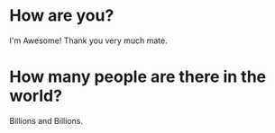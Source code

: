 # How are you?
I'm Awesome! Thank you very much mate.

# How many people are there in the world?
 Billions and Billions.

